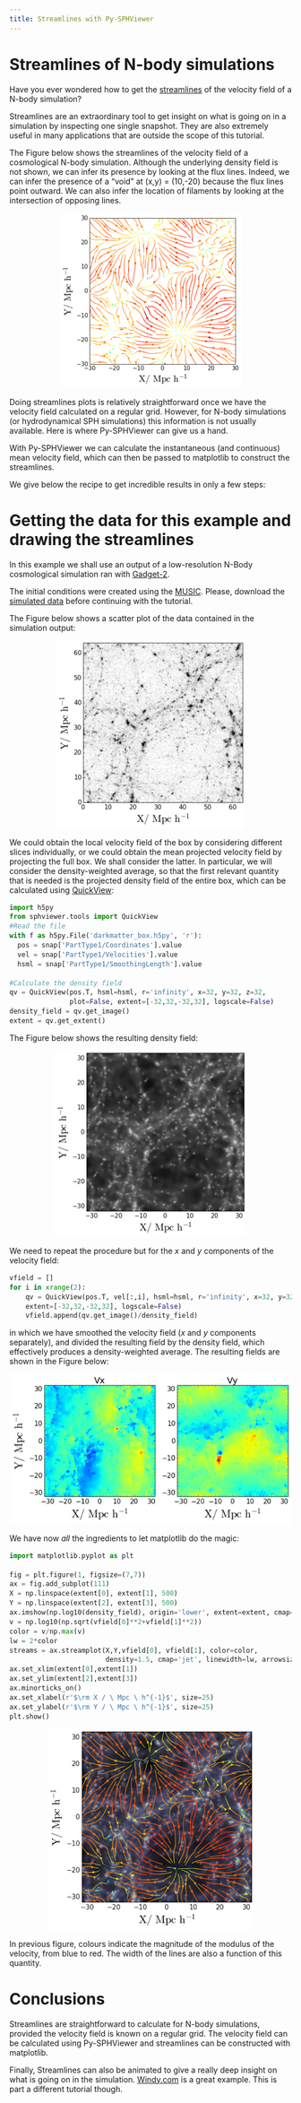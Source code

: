 ```yaml
---
title: Streamlines with Py-SPHViewer
---
```


# Streamlines of N-body simulations

Have you ever wondered how to get the [streamlines](https://en.wikipedia.org/wiki/Streamlines,_streaklines,_and_pathlines) of the velocity field of a N-body simulation?

Streamlines are an extraordinary tool to get insight on what is going on in a simulation by inspecting one single snapshot. They are also extremely useful in many applications that are outside the scope of this tutorial.

The Figure below shows the streamlines of the velocity field of a cosmological N-body simulation. Although the underlying density field is not shown, we can infer its presence by looking at the flux lines. Indeed, we can infer the presence of a “void” at (x,y) = (10,-20) because the flux lines point outward. We can also infer the location of filaments by looking at the intersection of opposing lines.

<p align="center">
   <img src="../assets/img/tutorial_streamlines_1.png" alt="Streamlines with Py-SPHViewer">
</p>


Doing streamlines plots is relatively straightforward once we have the velocity field calculated on a regular grid. However, for N-body simulations (or hydrodynamical SPH simulations) this information is not usually available. Here is where Py-SPHViewer can give us a hand.

With Py-SPHViewer we can calculate the instantaneous (and continuous) mean velocity field, which can then be passed to matplotlib to construct the streamlines.

We give below the recipe to get incredible results in only a few steps:

# Getting the data for this example and drawing the streamlines

In this example we shall use an output of a low-resolution N-Body cosmological simulation ran with [Gadget-2](https://wwwmpa.mpa-garching.mpg.de/gadget/).

The initial conditions were created using the [MUSIC](https://www-n.oca.eu/ohahn/MUSIC/). Please, download the [simulated data]( https://github.com/alejandrobll/py-sphviewer/blob/master/examples/darkmatter_box.h5py?raw=true) before continuing with the tutorial.

The Figure below shows a scatter plot of the data contained in the simulation output:

<p align="center">
   <img src="../assets/img/tutorial_streamlines_2.png" alt="Streamlines with Py-SPHViewer">
</p>

We could obtain the local velocity field of the box by considering different slices individually, or we could obtain the mean projected velocity field by projecting the full box. We shall consider the latter. In particular, we will consider the density-weighted average, so that the first relevant quantity that is needed is the projected density field of the entire box, which can be calculated using [QuickView](/content/tutorial_quickview.html):

```python
import h5py
from sphviewer.tools import QuickView
#Read the file
with f as h5py.File('darkmatter_box.h5py', 'r'):
  pos = snap['PartType1/Coordinates'].value
  vel = snap['PartType1/Velocities'].value
  hsml = snap['PartType1/SmoothingLength'].value

#Calculate the density field
qv = QuickView(pos.T, hsml=hsml, r='infinity', x=32, y=32, z=32,
               plot=False, extent=[-32,32,-32,32], logscale=False)
density_field = qv.get_image()
extent = qv.get_extent()
```

The Figure below shows the resulting density field:

<p align="center">
   <img src="../assets/img/tutorial_streamlines_3.png" alt="Streamlines with Py-SPHViewer">
</p>

 We need to repeat the procedure but for the *x* and *y* components of the velocity field:

 ```python
 vfield = []
 for i in xrange(2):
     qv = QuickView(pos.T, vel[:,i], hsml=hsml, r='infinity', x=32, y=32, z=32,plot=False,
     extent=[-32,32,-32,32], logscale=False)
     vfield.append(qv.get_image()/density_field)
 ```

in which we have smoothed the velocity field (*x* and *y* components separately), and divided the resulting field by the density field, which effectively produces a density-weighted average. The resulting fields are shown in the Figure below:

<p align="center">
   <img src="../assets/img/tutorial_streamlines_4.png" alt="Streamlines with Py-SPHViewer">
</p>

We have now *all* the ingredients to let matplotlib do the magic:

```python
import matplotlib.pyplot as plt

fig = plt.figure(1, figsize=(7,7))
ax = fig.add_subplot(111)
X = np.linspace(extent[0], extent[1], 500)
Y = np.linspace(extent[2], extent[3], 500)
ax.imshow(np.log10(density_field), origin='lower', extent=extent, cmap='bone')
v = np.log10(np.sqrt(vfield[0]**2+vfield[1]**2))
color = v/np.max(v)
lw = 2*color
streams = ax.streamplot(X,Y,vfield[0], vfield[1], color=color,
                        density=1.5, cmap='jet', linewidth=lw, arrowsize=1)
ax.set_xlim(extent[0],extent[1])
ax.set_ylim(extent[2],extent[3])
ax.minorticks_on()
ax.set_xlabel(r'$\rm X / \ Mpc \ h^{-1}$', size=25)
ax.set_ylabel(r'$\rm Y / \ Mpc \ h^{-1}$', size=25)
plt.show()
```

<p align="center">
   <img src="../assets/img/tutorial_streamlines_5.png" alt="Streamlines with Py-SPHViewer">
</p>

In previous figure, colours indicate the magnitude of the modulus of the velocity, from blue to red. The width of the lines are also a function of this quantity.

# Conclusions

Streamlines are straightforward to calculate for N-body simulations, provided the velocity field is known on a regular grid. The velocity field can be calculated using Py-SPHViewer and streamlines can be constructed with matplotlib.

Finally, Streamlines can also be animated to give a really deep insight on what is going on in the simulation. [Windy.com](https://www.windy.com) is a great example. This is part a different tutorial though.
